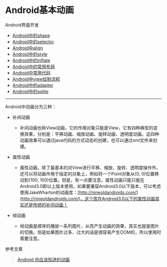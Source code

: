 Android基本动画
==================================================


Android界面开发

- [Android中的shape](https://github.com/addcn/ideas/blob/master/android/notes/android-base-shape.md)
- [Android中的selector](https://github.com/addcn/ideas/blob/master/android/notes/android-base-selector.md)
- [Android中align](https://github.com/addcn/ideas/blob/master/android/notes/android-base-align.md)
- [Android中的style](https://github.com/addcn/ideas/blob/master/android/notes/android-base-style.md)
- [Android中的inflate](https://github.com/addcn/ideas/blob/master/android/notes/android-base-inflate.md)
- [Android中的常用布局](https://github.com/addcn/ideas/blob/master/android/notes/android-base-layout.md)
- [Android中常用代码](https://github.com/addcn/ideas/blob/master/android/notes/android-base-code.md)
- [Android中view绘制流程](https://github.com/addcn/ideas/blob/master/android/notes/android-base-view.md)
- [Android中的adapter](https://github.com/addcn/ideas/blob/master/android/notes/android-base-adapter.md)
- [Android中的sqlite](https://github.com/addcn/ideas/blob/master/android/notes/android-base-sqlite.md)

----------

Android中动画分为三种：

- 补间动画
	- 补间动画也称View动画，它的作用对象只能是View，它有四种典型的变换效果，分别是：平移动画、缩放动画、旋转动画、透明度动画。这四种动画效果可以通过java代码的方式动态的创建，也可以通过xml文件来创建。


- 属性动画
	- 属性动画，除了最基本的对View进行平移、缩放、旋转、透明度操作外，还可以将动画作用于指定的对象上，例如将一个Point对象从(0, 0)位置移动到(100, 100)位置。但是，有一点要注意，属性动画只能只能在Android3.0即以上版本使用，如果要兼容Android3.0以下版本，可以考虑使用JakeWharton的动画库：[http://nineoldandroids.com/](http://nineoldandroids.com/)，这个库在Android3.0以下的属性动画其实还是传统的补间动画！


- 帧动画
	- 帧动画是顺序的播放一系列图片，从而产生动画的效果，其实也就是图片的切换。但是如果图片过多、过大的话是很容易产生OOM的，所以使用时需要注意。


















参考文章

> [Android 你应该知道的动画](http://www.jianshu.com/p/bb206e3b0e02#)




